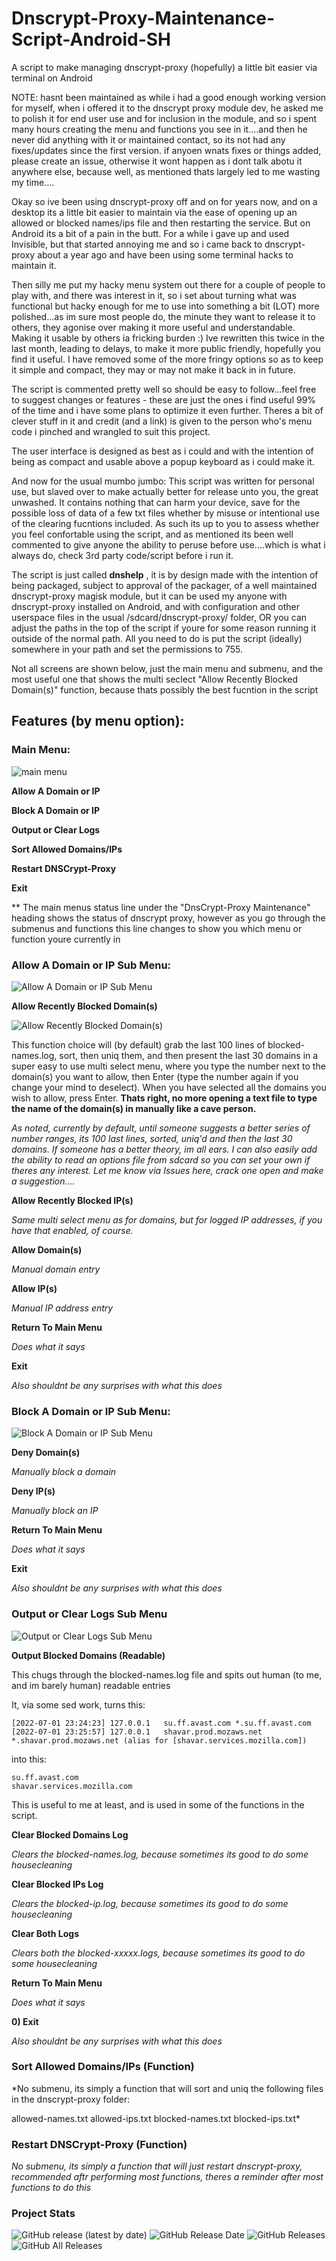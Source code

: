 # Dnscrypt-Proxy-Maintenance-Script-Android-SH
A script to make managing dnscrypt-proxy (hopefully) a little bit easier via terminal on Android

NOTE: hasnt been maintained as while i had a good enough working version for myself, when i offered it to the dnscrypt proxy module dev, he asked me to polish it for end user use and for inclusion in the module, and so i spent many hours creating the menu and functions you see in it....and then he never did anything with it or maintained contact, so its not had any fixes/updates since the first version. if anyoen wnats fixes or things added, please create an issue, otherwise it wont happen as i dont talk abotu it anywhere else, because well, as mentioned thats largely led to me wasting my time....

Okay so ive been using dnscrypt-proxy off and on for years now, and on a desktop its a little bit easier to maintain via the ease of opening up an allowed or blocked names/ips file and then restarting the service. But on Android its a bit of a pain in the butt. For a while i gave up and used Invisible, but that started annoying me and so i came back to dnscrypt-proxy about a year ago and have been using some terminal hacks to maintain it.

Then silly me put my hacky menu system out there for a couple of people to play with, and there was interest in it, so i set about turning what was functional but hacky enough for me to use into something a bit (LOT) more polished...as im sure most people do, the minute they want to release it to others, they agonise over making it more useful and understandable. Making it usable by others ia fricking burden :) Ive rewritten this twice in the last month, leading to delays, to make it more public friendly, hopefully you find it useful. I have removed some of the more fringy options so as to keep it simple and compact, they may or may not make it back in in future.

The script is commented pretty well so should be easy to follow...feel free to suggest changes or features - these are just the ones i find useful 99% of the time and i have some plans to optimize it even further. Theres a bit of clever stuff in it and credit (and a link) is given to the person who's menu code i pinched and wrangled to suit this project.

The user interface is designed as best as i could and with the intention of being as compact and usable above a popup keyboard as i could make it.

And now for the usual mumbo jumbo: This script was written for personal use, but slaved over to make actually better for release unto you, the great unwashed. It contains nothing that can harm your device, save for the possible loss of data of a few txt files whether by misuse or intentional use of the clearing fucntions included. As such its up to you to assess whether you feel confortable using the script, and as mentioned its been well commented to give anyone the ability to peruse before use....which is what i always do, check 3rd party code/script before i run it.

The script is just called **dnshelp** , it is by design made with the intention of being packaged, subject to approval of the packager, of a well maintained dnscrypt-proxy magisk module, but it can be used my anyone with dnscrypt-proxy installed on Android, and with configuration and other userspace files in the usual /sdcard/dnscrypt-proxy/ folder, OR you can adjust the paths in the top of the script if youre for some reason running it outside of the normal path. All you need to do is put the script (ideally) somewhere in your path and set the permissions to 755.

Not all screens are shown below, just the main menu and submenu, and the most useful one that shows the multi seclect "Allow Recently Blocked Domain(s)" function, because thats possibly the best fucntion in the script


## Features (by menu option): ##

### Main Menu: ###

![main menu](https://github.com/stylemessiah/Dnscrypt-Proxy-Maintenance-Script-Android-SH-/blob/main/menu1.jpg "Main Menu")


**Allow A Domain or IP**

**Block A Domain or IP**

**Output or Clear Logs**

**Sort Allowed Domains/IPs**

**Restart DNSCrypt-Proxy**

**Exit**

** The main menus status line under the "DnsCrypt-Proxy Maintenance" heading shows the status of dnscrypt proxy, however as you go through the submenus and functions this line changes to show you which menu or function youre currently in 


### Allow A Domain or IP Sub Menu: 

![Allow A Domain or IP Sub Menu](https://github.com/stylemessiah/Dnscrypt-Proxy-Maintenance-Script-Android-SH-/blob/main/menu2.jpg "Allow A Domain or IP Sub Menu")

 **Allow Recently Blocked Domain(s)**
 
 ![Allow Recently Blocked Domain(s)](https://github.com/stylemessiah/Dnscrypt-Proxy-Maintenance-Script-Android-SH-/blob/main/menu5.jpg "Allow Recently Blocked Domain(s)")
      
  This function choice will (by default) grab the last 100 lines of blocked-names.log, sort, then uniq them, and then present the last 30         domains in a super easy to use multi select menu, where you type the number next to the domain(s) you want to allow, then Enter (type the       number again if you change your mind to deselect). When you have selected all the domains you wish to allow, press Enter. **Thats right, no     more opening a text file to type the name of the domain(s) in manually like a cave person.** 

  *As noted, currently by default, until someone suggests a better series of number ranges, its 100 last lines, sorted, uniq'd and then the        last 30 domains. If someone has a better theory, im all ears. I can also easily add the ability to read an options file from sdcard so
   you can set your own if theres any interest. Let me know via Issues here, crack one open and make a suggestion....*
    
 **Allow Recently Blocked IP(s)**

  *Same multi select menu as for domains, but for logged IP addresses, if you have that enabled, of course.*
    
 **Allow Domain(s)**
 
  *Manual domain entry*
 
 **Allow IP(s)**

  *Manual IP address entry*
    
 **Return To Main Menu**
 
  *Does what it says*
 
 **Exit**

  *Also shouldnt be any surprises with what this does*



### Block A Domain or IP Sub Menu:

![Block A Domain or IP Sub Menu](https://github.com/stylemessiah/Dnscrypt-Proxy-Maintenance-Script-Android-SH-/blob/main/menu3.jpg "Block A Domain or IP Sub Menu")

 **Deny Domain(s)**
 
 *Manually block a domain*
 
 **Deny IP(s)**
 
 *Manually block an IP*
 
 **Return To Main Menu**
 
  *Does what it says*
 
 **Exit**

  *Also shouldnt be any surprises with what this does*



### Output or Clear Logs Sub Menu

![Output or Clear Logs Sub Menu](https://github.com/stylemessiah/Dnscrypt-Proxy-Maintenance-Script-Android-SH-/blob/main/menu4.jpg "Output or Clear Logs Sub Menu")

 **Output Blocked Domains (Readable)**
 
  This chugs through the blocked-names.log file and spits out human (to me, and im barely human) readable entries
    
  It, via some sed work, turns this:
  
  ```
  [2022-07-01 23:24:23]	127.0.0.1	su.ff.avast.com	*.su.ff.avast.com
  [2022-07-01 23:25:57]	127.0.0.1	shavar.prod.mozaws.net	*.shavar.prod.mozaws.net (alias for [shavar.services.mozilla.com])
  ```
  into this:
  ```
  su.ff.avast.com
  shavar.services.mozilla.com
  ``` 
  This is useful to me at least, and is used in some of the functions in the script.  
 
 **Clear Blocked Domains Log**
  
  *Clears the blocked-names.log, because sometimes its good to do some housecleaning*
  
 **Clear Blocked IPs Log**
 
  *Clears the blocked-ip.log, because sometimes its good to do some housecleaning*
 
 **Clear Both Logs**
 
  *Clears both the blocked-xxxxx.logs, because sometimes its good to do some housecleaning*
 
 **Return To Main Menu**
  
  *Does what it says*
  
 **0) Exit**

  *Also shouldnt be any surprises with what this does*


### Sort Allowed Domains/IPs (Function)
 
*No submenu, its simply a function that will sort and uniq the following files in the dnscrypt-proxy folder:
 
 allowed-names.txt
 allowed-ips.txt
 blocked-names.txt
 blocked-ips.txt*
 
 
### Restart DNSCrypt-Proxy (Function)

*No submenu, its simply a function that will just restart dnscrypt-proxy, recommended aftr performing most functions, theres a reminder after most functions to do this*


### Project Stats ###

![GitHub release (latest by date)](https://img.shields.io/github/v/release/adrianmmiller/Dnscrypt-Proxy-Maintenance-Script-Android-SH-?label=Release&style=plastic)
![GitHub Release Date](https://img.shields.io/github/release-date/adrianmmiller/Dnscrypt-Proxy-Maintenance-Script-Android-SH-?label=Release%20Date&style=plastic)
![GitHub Releases](https://img.shields.io/github/downloads/adrianmmiller/Dnscrypt-Proxy-Maintenance-Script-Android-SH-/latest/total?label=Downloads%20%28Latest%20Release%29&style=plastic)
![GitHub All Releases](https://img.shields.io/github/downloads/adrianmmiller/Dnscrypt-Proxy-Maintenance-Script-Android-SH-/total?label=Total%20Downloads%20%28All%20Releases%29&style=plastic)
